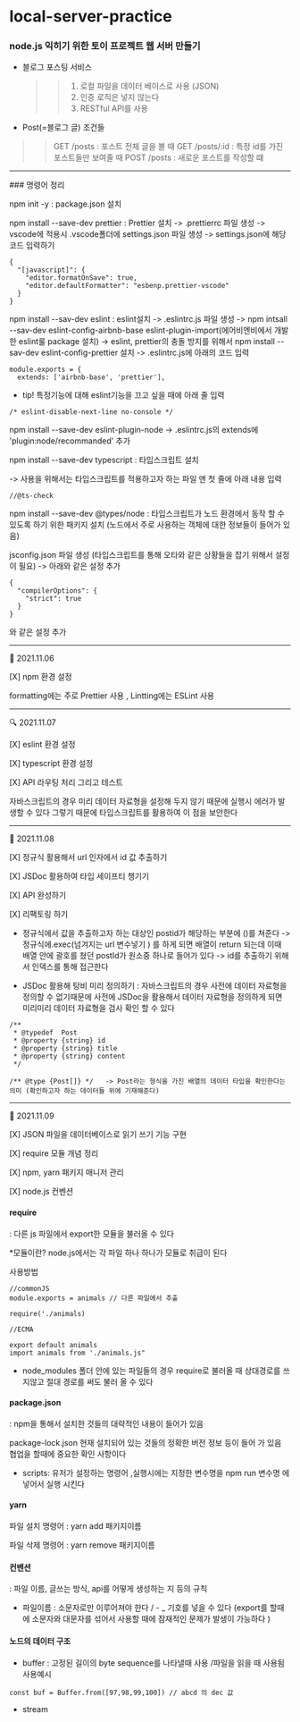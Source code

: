 # local-server-practice

### node.js 익히기 위한 토이 프로젝트 웹 서버 만들기

- 블로그 포스팅 서비스

  > > 1.  로컬 파일을 데이터 베이스로 사용 (JSON)
  > > 2.  인증 로직은 넣지 않는다
  > > 3.  RESTful API를 사용

- Post(=블로그 글) 조건들

> > GET /posts : 포스트 전체 글을 볼 때
> > GET /posts/:id : 특정 id를 가진 포스트들만 보여줄 때
> > POST /posts : 새로운 포스트를 작성할 떄

<hr>
### 명령어 정리

npm init -y : package.json 설치

npm install --save-dev prettier : Prettier 설치
-> .prettierrc 파일 생성 -> vscode에 적용시 .vscode폴더에 settings.json 파일 생성 -> settings.json에 해당 코드 입력하기

```
{
  "[javascript]": {
    "editor.formatOnSave": true,
    "editor.defaultFormatter": "esbenp.prettier-vscode"
  }
}

```

npm install --sav-dev eslint : eslint설치 -> .eslintrc.js 파일 생성 ->
npm intsall --sav-dev eslint-config-airbnb-base eslint-plugin-import(에어비엔비에서 개발한 eslint룰 package 설치)
-> eslint, prettier의 충돌 방지를 위해서 npm install --sav-dev eslint-config-prettier 설치 -> .eslintrc.js에 아래의 코드 입력

```
module.exports = {
  extends: ['airbnb-base', 'prettier'],
```

- tip! 특정기능에 대해 eslint기능을 끄고 싶을 때에 아래 줄 입력

```
/* eslint-disable-next-line no-console */
```

npm install --save-dev eslint-plugin-node -> .eslintrc.js의 extends에 'plugin:node/recommanded' 추가

npm install --save-dev typescript : 타입스크립트 설치

-> 사용을 위해서는 타입스크립트를 적용하고자 하는 파일 맨 첫 줄에 아래 내용 입력

```
//@ts-check
```

npm install --save-dev @types/node : 타입스크립트가 노드 환경에서 동작 할 수 있도록 하기 위한 패키지 설치 (노드에서 주로 사용하는 객체에 대한 정보들이 들어가 있음)

jsconfig.json 파일 생성 (타입스크립트를 통해 오타와 같은 상황들을 잡기 위해서 설정이 필요) -> 아래와 같은 설정 추가

```
{
  "compilerOptions": {
    "strict": true
  }
}

```

와 같은 설정 추가

<hr>

🔨 2021.11.06

[X] npm 환경 설정

formatting에는 주로 Prettier 사용 , Lintting에는 ESLint 사용

<hr>

🔍 2021.11.07

[X] eslint 환경 설정

[X] typescript 환경 설정

[X] API 라우팅 처리 그리고 테스트

자바스크립트의 경우 미리 데이터 자료형을 설정해 두지 않기 때문에 실행시 에러가 발생할 수 있다
그렇기 때문에 타입스크립트를 활용하여 이 점을 보안한다

<hr>

🥓 2021.11.08

[X] 정규식 활용해서 url 인자에서 id 값 추출하기

[X] JSDoc 활용하여 타입 세이프티 챙기기

[X] API 완성하기

[X] 리팩토링 하기

- 정규식에서 값을 추출하고자 하는 대상인 postid가 해당하는 부분에 ()를 쳐준다 -> 정규식에.exec(넘겨지는 url 변수넣기 ) 를 하게 되면 배열이 return 되는데 이때 배열 안에 괄호를 쳤던 postId가 원소중 하나로 들어가 있다 -> id를 추출하기 위해서 인덱스를 통해 접근한다

- JSDoc 활용해 탕비 미리 정의하기 : 자바스크립트의 경우 사전에 데이터 자료형을 정의할 수 없기때문에 사전에 JSDoc을 활용해서 데이터 자료형을 정의하게 되면 미리미리 데이터 자료형을 검사 확인 할 수 있다

```
/**
 * @typedef  Post
 * @property {string} id
 * @property {string} title
 * @property {string} content
 */

/** @type {Post[]} */   -> Post라는 형식을 가진 배열의 데이터 타입을 확인한다는 의미 (확인하고자 하는 데이터들 위에 기재해준다)
```

<hr>

🎨 2021.11.09

[X] JSON 파일을 데이터베이스로 읽기 쓰기 기능 구현

[X] require 모듈 개념 정리

[X] npm, yarn 패키지 매니저 관리

[X] node.js 컨벤션

#### require

: 다른 js 파일에서 export한 모듈을 불러올 수 있다

\*모듈이란? node.js에서는 각 파일 하나 하나가 모듈로 취급이 된다

사용방법

```
//commonJS
module.exports = animals // 다른 파일에서 추출

require('./animals)

//ECMA

export default animals
import animals from './animals.js"
```

- node_modules 폴더 안에 있는 파일들의 경우 require로 불러올 때 상대경로를 쓰지않고 절대 경로를 써도 불러 올 수 있다

#### package.json

: npm을 통해서 설치한 것들의 대략적인 내용이 들어가 있음

package-lock.json 현재 설치되어 있는 것들의 정확한 버전 정보 등이 들어 가 있음 협업을 할때에 중요한 확인 사항이다

- scripts: 유저가 설정하는 명령어 ,실행시에는 지정한 변수명을 npm run 변수명 에 넣어서 실행 시킨다

#### yarn

파일 설치 명령어 : yarn add 패키지이름

파일 삭제 명령어 : yarn remove 패키지이름

#### 컨벤션

: 파일 이름, 글쓰는 방식, api를 어떻게 생성하는 지 등의 규칙

- 파일이름 : 소문자로만 이루어져야 한다 / - \_ 기호를 넣을 수 있다
  (export를 할때에 소문자와 대문자를 섞어서 사용할 때에 잠재적인 문제가 발생이 가능하다 )

#### 노드의 데이터 구조

- buffer : 고정된 길이의 byte sequence를 나타낼때 사용 /파일을 읽을 때 사용됨
  사용예시

```
const buf = Buffer.from([97,98,99,100]) // abcd 의 dec 값
```

- stream
